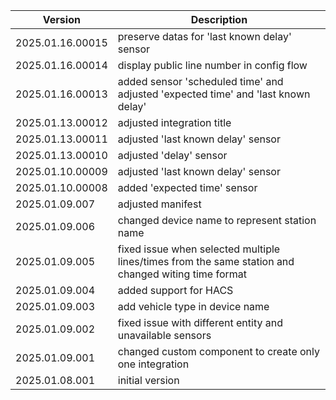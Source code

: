 
| Version | Description |
| --- | --- |
| 2025.01.16.00015 | preserve datas for 'last known delay' sensor |
| 2025.01.16.00014 | display public line number in config flow |
| 2025.01.16.00013 | added sensor 'scheduled time' and adjusted 'expected time' and 'last known delay' |
| 2025.01.13.00012 | adjusted integration title |
| 2025.01.13.00011 | adjusted 'last known delay' sensor |
| 2025.01.13.00010 | adjusted 'delay' sensor |
| 2025.01.10.00009 | adjusted 'last known delay' sensor |
| 2025.01.10.00008 | added 'expected time' sensor |
| 2025.01.09.007 | adjusted manifest |
| 2025.01.09.006 | changed device name to represent station name |
| 2025.01.09.005 | fixed issue when selected multiple lines/times from the same station and changed witing time format |
| 2025.01.09.004 | added support for HACS |
| 2025.01.09.003 | add vehicle type in device name |
| 2025.01.09.002 | fixed issue with different entity and unavailable sensors |
| 2025.01.09.001 | changed custom component to create only one integration |
| 2025.01.08.001 | initial version |
